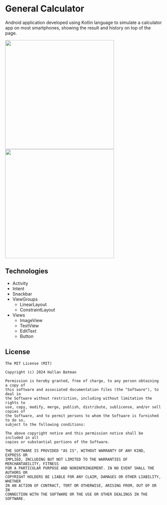 # General Calculator
Android application developed using Kotlin language to simulate a calculator app on most smartphones, showing the result and history on top of the page.

<img src="https://github.com/user-attachments/assets/ead9eb65-e970-4f9f-b1db-9a35f14acd81" width=350/>
<img src="https://github.com/user-attachments/assets/5b7a7421-5292-484a-80f0-8492f8926993" width=350/>

## Technologies
- Activity
- Intent
- Snackbar
- ViewGroups
  - LinearLayout
  - ConstraintLayout
- Views
  - ImageView
  - TextView
  - EditText
  - Button


## License
```
The MIT License (MIT)

Copyright (c) 2024 Hallan Batman

Permission is hereby granted, free of charge, to any person obtaining a copy of
this software and associated documentation files (the "Software"), to deal in
the Software without restriction, including without limitation the rights to
use, copy, modify, merge, publish, distribute, sublicense, and/or sell copies of
the Software, and to permit persons to whom the Software is furnished to do so,
subject to the following conditions:

The above copyright notice and this permission notice shall be included in all
copies or substantial portions of the Software.

THE SOFTWARE IS PROVIDED "AS IS", WITHOUT WARRANTY OF ANY KIND, EXPRESS OR
IMPLIED, INCLUDING BUT NOT LIMITED TO THE WARRANTIES OF MERCHANTABILITY, FITNESS
FOR A PARTICULAR PURPOSE AND NONINFRINGEMENT. IN NO EVENT SHALL THE AUTHORS OR
COPYRIGHT HOLDERS BE LIABLE FOR ANY CLAIM, DAMAGES OR OTHER LIABILITY, WHETHER
IN AN ACTION OF CONTRACT, TORT OR OTHERWISE, ARISING FROM, OUT OF OR IN
CONNECTION WITH THE SOFTWARE OR THE USE OR OTHER DEALINGS IN THE SOFTWARE.
```
